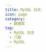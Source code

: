 ```yaml
---
title: MySQL 日志
icon: page
category:
  - 数据库
tag:
  - MySQL 日志
  - 八股
  - MySQL
---
```


<!-- more -->

